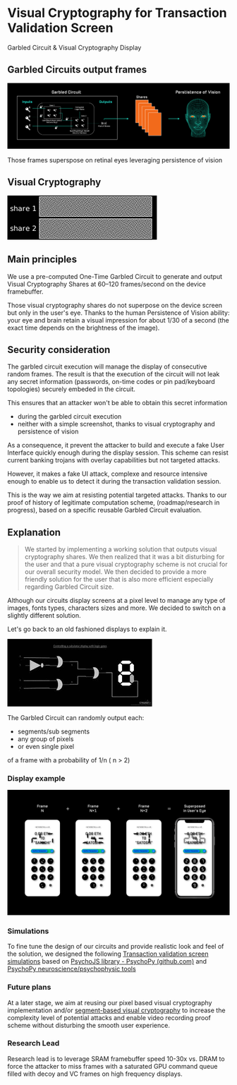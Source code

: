 
# Visual Cryptography for Transaction Validation Screen
Garbled Circuit & Visual Cryptography Display

## Garbled Circuits output frames

![Visual Cryptography Technical Overview](./fig/Visual-Cryptography-Technical-Overview.png)

Those frames superspose on retinal eyes leveraging persistence of vision

## Visual Cryptography

![VC demo](./fig/Visual_crypto_animation_demo.gif)

## Main principles

We use a pre-computed One-Time Garbled Circuit to generate and output Visual Cryptography Shares at 60–120 frames/second on the device framebuffer.

Those visual cryptography shares do not superpose on the device screen but only in the user's eye. Thanks to the human Persistence of Vision ability: your eye and brain retain a visual impression for about 1/30 of a second (the exact time depends on the brightness of the image). 

## Security consideration

The garbled circuit execution will manage the display of consecutive random frames. The result is that the execution of the circuit will not leak any secret information (passwords, on-time  codes or pin pad/keyboard topologies) securely embeded in the circuit. 

This ensures that an attacker won't be able to obtain this secret information

- during the garbled circuit execution
- neither with a simple screenshot, thanks to visual cryptography and persistence of vision

As a consequence, it prevent the attacker to build and execute a fake User Interface quickly enough during the display session.
This scheme can resist current banking trojans with overlay capabilities but not targeted attacks.

However, it makes a fake UI attack, complexe and resource intensive enough to enable us to detect it during the transaction validation session. 

This is the way we aim at resisting potential targeted attacks. Thanks to our proof of history of legitimate computation scheme, (roadmap/research in progress), based on a specific reusable Garbled Circuit evaluation.


## Explanation

> We started by implementing a working solution that outputs visual cryptography shares. We then realized that it was a bit disturbing for the user and that a pure visual cryptography scheme is not crucial for our overall security model. We then decided to provide a more friendly solution for the user that is also more efficient especially regarding Garbled Circuit size.

Although our circuits display screens at a pixel level to manage any type of images, fonts types, characters sizes and more. We decided to switch on a slightly different solution.

Let's go back to an old fashioned displays to explain it.

![GatesSegment](./fig/GatesSegmentBlack.png)

The Garbled Circuit can randomly output each:

- segments/sub segments
- any group of pixels
- or even single pixel

of a frame with a probability of 1/n ( n > 2)

### Display example

![walletdemo](./fig/Wallet-Superposition-Black-Background-Demo.png)

### Simulations

To fine tune the design of our circuits and provide realistic look and feel of the solution, we designed the following
[Transaction validation screen simulations](https://simu.interstellar.gg) based on [PsychoJS library -  PsychoPy (github.com)](https://github.com/psychopy/psychojs) and [PsychoPy neuroscience/psychophysic tools](https://www.psychopy.org/)

### Future plans

At a later stage, we aim at reusing our pixel based visual cryptography implementation and/or [segment-based visual cryptography](https://citeseerx.ist.psu.edu/viewdoc/download?doi=10.1.1.84.7421&rep=rep1&type=pdf) to increase the complexity level of potential attacks and enable video recording proof scheme without disturbing the smooth user experience. 

### Research Lead

Research lead is to leverage SRAM framebuffer speed 10-30x vs. DRAM to force the attacker to miss frames with a saturated GPU command queue filled with decoy and VC frames on high frequency displays.